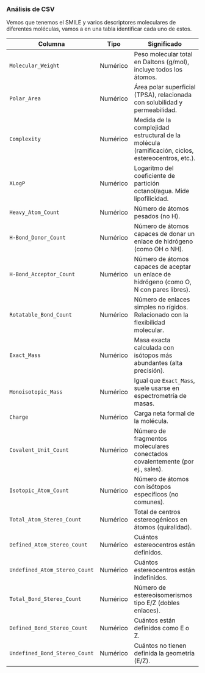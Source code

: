 ### Análisis de CSV

Vemos que tenemos el SMILE y varios descriptores moleculares de diferentes moléculas, vamos a en una tabla identificar cada uno de estos.


| **Columna**                   | **Tipo**  | **Significado**                                                                                   |
|------------------------------|-----------|----------------------------------------------------------------------------------------------------|
| `Molecular_Weight`           | Numérico  | Peso molecular total en Daltons (g/mol), incluye todos los átomos.                                |
| `Polar_Area`                 | Numérico  | Área polar superficial (TPSA), relacionada con solubilidad y permeabilidad.                       |
| `Complexity`                 | Numérico  | Medida de la complejidad estructural de la molécula (ramificación, ciclos, estereocentros, etc.). |
| `XLogP`                      | Numérico  | Logaritmo del coeficiente de partición octanol/agua. Mide lipofilicidad.                          |
| `Heavy_Atom_Count`           | Numérico  | Número de átomos pesados (no H).                                                                  |
| `H-Bond_Donor_Count`         | Numérico  | Número de átomos capaces de donar un enlace de hidrógeno (como OH o NH).                          |
| `H-Bond_Acceptor_Count`      | Numérico  | Número de átomos capaces de aceptar un enlace de hidrógeno (como O, N con pares libres).          |
| `Rotatable_Bond_Count`       | Numérico  | Número de enlaces simples no rígidos. Relacionado con la flexibilidad molecular.                  |
| `Exact_Mass`                 | Numérico  | Masa exacta calculada con isótopos más abundantes (alta precisión).                               |
| `Monoisotopic_Mass`          | Numérico  | Igual que `Exact_Mass`, suele usarse en espectrometría de masas.                                  |
| `Charge`                     | Numérico  | Carga neta formal de la molécula.                                                                 |
| `Covalent_Unit_Count`        | Numérico  | Número de fragmentos moleculares conectados covalentemente (por ej., sales).                      |
| `Isotopic_Atom_Count`        | Numérico  | Número de átomos con isótopos específicos (no comunes).                                           |
| `Total_Atom_Stereo_Count`    | Numérico  | Total de centros estereogénicos en átomos (quiralidad).                                           |
| `Defined_Atom_Stereo_Count`  | Numérico  | Cuántos estereocentros están definidos.                                                           |
| `Undefined_Atom_Stereo_Count`| Numérico  | Cuántos estereocentros están indefinidos.                                                         |
| `Total_Bond_Stereo_Count`    | Numérico  | Número de estereoisomerismos tipo E/Z (dobles enlaces).                                           |
| `Defined_Bond_Stereo_Count`  | Numérico  | Cuántos están definidos como E o Z.                                                               |
| `Undefined_Bond_Stereo_Count`| Numérico  | Cuántos no tienen definida la geometría (E/Z).                                                    |

